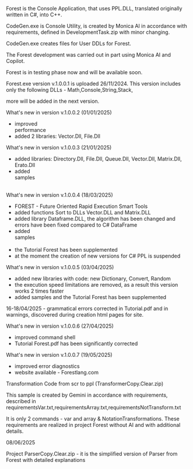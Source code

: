 Forest is the Console Application, that uses PPL.DLL, translated  originally written in C#, into C++.

CodeGen.exe is Console Utility, is created by Monica AI in accordance with requirements, defined in DevelopmentTask.zip with minor changing. 

CodeGen.exe creates files for User DDLs for Forest. 

The Forest development was carried out in part using Monica AI and Copilot.

Forest is in testing phase now and will be available soon.

Forest.exe version v.1.0.0.1 is uploaded 26/11/2024. This version includes only the following DLLs - Math,Console,String,Stack,

more will be added in the next version.

What's new in version v.1.0.0.2 (01/01/2025)

- improved performance                                                                                                
- added 2 libraries: Vector.Dll, File.Dll

What's new in version v.1.0.0.3 (21/01/2025)

- added libraries: Directory.Dll, File.Dll, Queue.Dll, Vector.Dll, Matrix.Dll, Erato.Dll
- added samples                                                                                                                                                        

What's new in version v.1.0.0.4 (18/03/2025)

- FOREST - Future Oriented Rapid Execution Smart Tools 
- added functions Sort to DLLs Vector.DLL and Matrix.DLL
- added library Dataframe.DLL, the algorithm has been changed and errors have been fixed compared to C# DataFrame
- added samples                                                                                                                                                        
- the Tutorial Forest has been supplemented
- at the moment the creation of new versions for C# PPL is suspended

What's new in version v.1.0.0.5 (03/04/2025)
  
- added new libraries with code: new Dictionary, Convert, Random
- the execution speed limitations are removed, as a result this version works 2 times faster
- added samples and the Tutorial Forest has been supplemented

16-18/04/2025 - grammatical errors corrected in Tutorial.pdf and in warnings, discovered during creation html pages for site.  

What's new in version v.1.0.0.6 (27/04/2025)

- improved command shell
- Tutorial Forest.pdf has been significantly corrected

What's new in version v.1.0.0.7 (19/05/2025)

- improved error diagnostics
- website available - Forestlang.com


Transformation Code from scr to ppl    (TransformerCopy.Clear.zip)

This sample is created by Gemini in accordance with requirements, described in 
	requirementsVar.txt,requirementsArray.txt,requirementsNotTransform.txt
 
It is only 2 commands - var and array & NotationTransformations.
These requirements are realized in project Forest without AI and with additional details.

08/06/2025

Project ParserCopy.Clear.zip - it is the simplified version of Parser from Forest with detailed explanations
